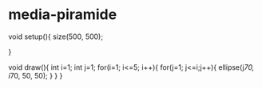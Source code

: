 # media-piramide
void setup(){
size(500, 500);

}

void draw(){
int i=1;
int j=1;
for(i=1; i<=5; i++){
  for(j=1; j<=i;j++){
  ellipse(j*70, i*70, 50, 50);
}
}
}
